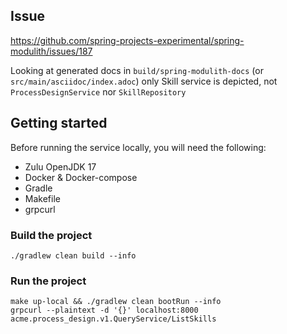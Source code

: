 ## Issue

https://github.com/spring-projects-experimental/spring-modulith/issues/187

Looking at generated docs in `build/spring-modulith-docs` (or `src/main/asciidoc/index.adoc`) only Skill service is depicted, not `ProcessDesignService` nor `SkillRepository`

## Getting started

Before running the service locally, you will need the following:
* Zulu OpenJDK 17
* Docker & Docker-compose
* Gradle
* Makefile
* grpcurl

### Build the project

```
./gradlew clean build --info
```

### Run the project

```
make up-local && ./gradlew clean bootRun --info
grpcurl --plaintext -d '{}' localhost:8000 acme.process_design.v1.QueryService/ListSkills
```
